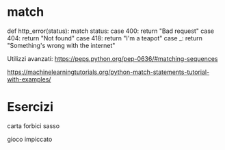 # match

def http_error(status):
    match status:
        case 400:
            return "Bad request"
        case 404:
            return "Not found"
        case 418:
            return "I'm a teapot"
        case _:
            return "Something's wrong with the internet"


Utilizzi avanzati:
https://peps.python.org/pep-0636/#matching-sequences

https://machinelearningtutorials.org/python-match-statements-tutorial-with-examples/

# Esercizi

carta forbici sasso

gioco impiccato
